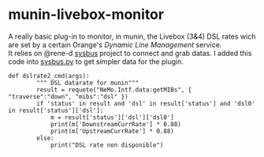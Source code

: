 # munin-livebox-monitor
A really basic plug-in to monitor, in munin, the Livebox (3&amp;4) DSL rates wich are set by a certain Orange's _Dynamic Line Management_ service.<br>
It relies on @rene-d [sysbus](https://github.com/rene-d/sysbus) project to connect and grab datas.
I added this code into [sysbus.py](https://github.com/rene-d/sysbus/blob/master/sysbus.py) to get simpler data for the plugin.<br>
```
def dslrate2_cmd(args):
        """ DSL datarate for munin"""
        result = requete("NeMo.Intf.data:getMIBs", { "traverse":"down", "mibs":"dsl" })
        if 'status' in result and 'dsl' in result['status'] and 'dsl0' in result['status']['dsl']:
            m = result['status']['dsl']['dsl0']
            print(m['DownstreamCurrRate'] * 0.88)
            print(m['UpstreamCurrRate'] * 0.88)
        else:
            print("DSL rate non disponible")
```
